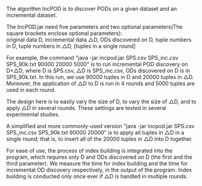 The algorithm IncPOD is to discover PODs on a given dataset and an incremental dataset.

The IncPOD.jar need five parameters and two optional parameters(The square brackets enclose optional parameters):  
original data D, incremental data △D, ODs discovered on D, tuple numbers in D, tuple numbers in △D, \[tuples in a single round\]

For example, the command  "java -jar incpod.jar SPS.csv SPS_inc.csv SPS_90k.txt 90000 20000 5000"
 is to run incremental POD discovery on D+△D, where D is SPS.csv, △D is SPS_inc.csv, 
ODs discovered on D is in SPS_90k.txt. In this run, we use 90000 tuples in D and 20000 tuples in △D. Moreover, the application of  △D to D is run in 4 rounds and 5000 tuples are used in each round.

The design here is to easily vary the size of D, to vary the size of △D, and to apply △D in several rounds. These settings are tested in several experimental studies.

A simplified and more commonly-used version "java -jar incpod.jar SPS.csv SPS_inc.csv SPS_90k.txt 90000 20000" is to apply all tuples in △D in a single round; that is, to insert all of the 20000 tuples in △D into D together.

For ease of use, the process of index building is integrated into the program, which requires only D and ODs discovered on D (the first and the third parameter). 
We measure the time for index building and the time for incremental OD discovery respectively, in the output of the program. Index building is conducted only once ever if △D is handled in multiple rounds.
